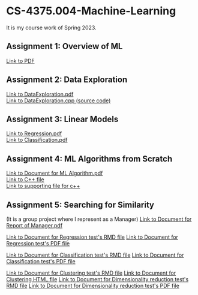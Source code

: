 # CS-4375.004-Machine-Learning
It is my course work of Spring 2023.

## Assignment 1: Overview of ML
[Link to PDF](https://github.com/Darnalsagar/CS-4375.004-Machine-Learning/blob/14f72ce8d26120543acde47ba7ec4a58d5510eae/Overview_of_ML.pdf)

## Assignment 2: Data Exploration
[Link to DataExploration.pdf](https://github.com/Darnalsagar/CS-4375.004-Machine-Learning/blob/a52c3473f6976c4b3521090ab063c0ca1548e8bf/DataExploration.pdf)<br>
[Link to DataExploration.cpp (source code)](https://github.com/Darnalsagar/CS-4375.004-Machine-Learning/blob/06572c56ecec32c6f7a50f68f7294b8da95cadb1/DataExploration.cpp)

## Assignment 3: Linear Models
[Link to Regression.pdf](https://github.com/Darnalsagar/CS-4375.004-Machine-Learning/blob/db8fcdbc73f8f01c8109dd7255d1ca7eb450f602/Regression.pdf)<br>
[Link to Classification.pdf](https://github.com/Darnalsagar/CS-4375.004-Machine-Learning/blob/db8fcdbc73f8f01c8109dd7255d1ca7eb450f602/Classification.pdf)

## Assignment 4: ML Algorithms from Scratch
[Link to Document for ML Algorithm.pdf](https://github.com/Darnalsagar/CS-4375.004-Machine-Learning/blob/a799495f9d0b3a43a797f76f64f1a484a08f90d3/updated_A4doc.pdf)<br>
[Link to C++ file](https://github.com/Darnalsagar/CS-4375.004-Machine-Learning/blob/a799495f9d0b3a43a797f76f64f1a484a08f90d3/A4.c)<br>
[Link to supporting file for c++](https://github.com/Darnalsagar/CS-4375.004-Machine-Learning/blob/8247407f19b8b06b4de60d73d0f7301bd8ff89fd/titanic_project.csv)<br>

## Assignment 5: Searching for Similarity
(It is a group project where I represent as a Manager)
[Link to Document for Report of Manager.pdf](https://github.com/Darnalsagar/CS-4375.004-Machine-Learning/blob/fa476f5587262cd85a2202e519ea497a627dd80d/Searching%20for%20Similarity-%20Manager%20.pdf)

[Link to Document for Regression test's RMD file](https://github.com/Darnalsagar/CS-4375.004-Machine-Learning/blob/4ed4d59f0c972dde6067c354530e050213d9aefd/Regression.rmd)
[Link to Document for Regression test's PDF file](https://github.com/Darnalsagar/CS-4375.004-Machine-Learning/blob/4ed4d59f0c972dde6067c354530e050213d9aefd/Regression.pdf)

[Link to Document for Classification test's RMD file](https://github.com/Darnalsagar/CS-4375.004-Machine-Learning/blob/4ed4d59f0c972dde6067c354530e050213d9aefd/Project_2_Classification.Rmd)
[Link to Document for Classification test's PDF file](https://github.com/Darnalsagar/CS-4375.004-Machine-Learning/blob/4ed4d59f0c972dde6067c354530e050213d9aefd/Project_2_Classification.pdf)

[Link to Document for Clustering test's RMD file](https://github.com/Darnalsagar/CS-4375.004-Machine-Learning/blob/4ed4d59f0c972dde6067c354530e050213d9aefd/Portfolio%20-%20Clustering%20Similarity%20Notebook.Rmd)
[Link to Document for Clustering HTML file](https://github.com/Darnalsagar/CS-4375.004-Machine-Learning/blob/4ed4d59f0c972dde6067c354530e050213d9aefd/Portfolio%20-%20Clustering%20Similarity%20Notebook.nb.html)
[Link to Document for Dimensionality reduction test's RMD file](https://github.com/Darnalsagar/CS-4375.004-Machine-Learning/blob/4ed4d59f0c972dde6067c354530e050213d9aefd/sae.Rmd)
[Link to Document for Dimensionality reduction test's PDF file](https://github.com/Darnalsagar/CS-4375.004-Machine-Learning/blob/4ed4d59f0c972dde6067c354530e050213d9aefd/sae.pdf)
